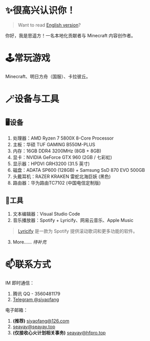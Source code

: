 # ✨很高兴认识你！

> Want to read [English version](https://github.com/Seayay/Seayay/blob/main/README_en.md)?

你好，我是思遥方！一名本地化贡献者与 Minecraft 内容创作者。

# 🕹️常玩游戏

Minecraft、明日方舟（国服）、卡拉彼丘。

# 🪄设备与工具

## 🖥️设备

1. 处理器：AMD Ryzen 7 5800X 8-Core Processor
2. 主板：华硕 TUF GAMING B550M-PLUS
3. 内存：16GB DDR4 3200MHz (8GB + 8GB)
4. 显卡：NVIDIA GeForce GTX 960 (2GB / 七彩虹)
5. 显示器：HPDVI GRH3200 (31.5 英寸)
6. 磁盘：ADATA SP600 (128GB) + Samsung SsD 870 EVO 500GB
7. 头戴耳机：RAZER KRAKEN 雷蛇北海巨妖 (黑色)
8. 路由器：华为路由TC7102 (中国电信定制版)

## 🔧工具

1. 文本编辑器：Visual Studio Code
2. 音乐播放器：Spotify + Lyricify、网易云音乐、Apple Music
> [Lyricify](https://github.com/WXRIW/Lyricify-App) 是一款为 Spotify 提供滚动歌词和更多功能的软件。
3. More…… *待补充*

# 📫联系方式

IM 即时通信：

1. 腾讯 QQ - 3560481179
2. [Telegram @siyaofang](https://t.me/siyaofang)

电子邮箱：

1. **(推荐)** [siyaofang@126.com](mailto://siyaofang@126.com)
2. [seayay@seayay.top](mailto://seayay@seayay.top)
3. **(仅接收心火计划相关事务)** [seayay@hfpro.top](mailto://seayay@hfpro.top)
